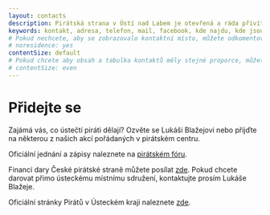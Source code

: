 ```yaml
---
layout: contacts
description: Pirátská strana v Ústí nad Labem je otevřená a ráda přivítá dobrovolníky a odpoví na dotazy kritiků.
keywords: kontakt, adresa, telefon, mail, facebook, kde najdu, kde jsou
# Pokud nechcete, aby se zobrazovalo kontaktní místo, můžete odkomentovat následující řádek:
# noresidence: yes
contentSize: default
# Pokud chcete aby obsah a tabulka kontaktů měly stejné proporce, můžete použít:
# contentSize: even
---
```


<div class="o-section-header o-section-header--indented">
  <h1 class="t-h2-alt">Přidejte se</h1>
</div>

Zajámá vás, co ústečtí piráti dělají? Ozvěte se Lukáši Blažejovi nebo přijďte na některou z našich akcí pořádaných v pirátském centru.

Oficiální jednání a zápisy naleznete na [pirátském fóru](https://forum.pirati.cz/viewforum.php?f=952).

Financí dary České pirátské straně můžete posílat [zde](https://dary.pirati.cz).
Pokud chcete darovat přimo ústeckému místnímu sdružení, kontaktujte prosím Lukáše Blažeje.

Oficiální stránky Pirátů v Ústeckém kraji naleznete [zde](https://ustecky.pirati.cz/).
